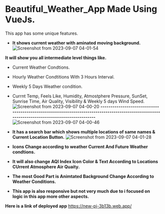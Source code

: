 # Beautiful_Weather_App Made Using VueJs.

This app has some unique features.

* **It shows current weather with aminated moving background.**
![Screenshot from 2023-09-07 04-01-54](https://github.com/AR1Ablock/Beautiful_Weather_App/assets/78879680/138d4e33-9ef0-4023-9b6e-9ad2e8811a7c)

**It will show you all intermediate level things like.**
* Current Weather Condtions.
* Hourly Weather Condtitions With 3 Hours Interval.
* Weekly 5 Days Weather condition.
* Currnt Temp, Feels Like, Humidity, Atmostphere Pressure, SunSet, Sunrise Time, Air Quality, Visibility & Weekly 5 days Wind Speed.
![Screenshot from 2023-09-07 04-00-20](https://github.com/AR1Ablock/Beautiful_Weather_App/assets/78879680/3ecc7912-f9c6-4fd0-96c0-e6809139cd30)
**-----------------------------------------------------------------------------------------------------------------------------------------------**
![Screenshot from 2023-09-07 04-00-46](https://github.com/AR1Ablock/Beautiful_Weather_App/assets/78879680/054a6389-9511-4a44-9a3e-3c1f47150385)

* **It has a search bar which shows multiple locations of same names & Current Location Button.**
![Screenshot from 2023-09-07 04-01-28](https://github.com/AR1Ablock/Beautiful_Weather_App/assets/78879680/62a20419-4c8f-4409-b6cd-e000fc7ad41b)

* **Icons Change according to weather Current And Future Weather condtions.**

* **It will also change AQI Index Icon Color & Text According to Locations CUrrent Atmosphere Air Quaity.**

* **The most Good Part is Animtated Background Change According to Weather Conditions.**

* **This app is also responsive but not very much due to i focused on logic in this app more other aspects.**

**Here is a link of deployed app**
https://new-pj-3b13b.web.app/
